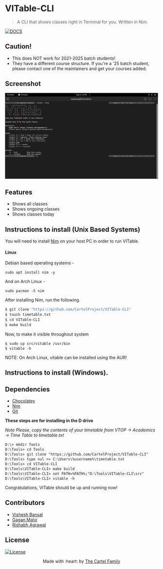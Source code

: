 # VITable-CLI

> A CLI that shows classes right in Terminal for you. Written in Nim.

[![DOCS](https://img.shields.io/badge/Documentation-see%20docs-green?style=flat-square&logo=appveyor)](https://vit-timetableapi.herokuapp.com/docs)

## Caution!

- This does NOT work for 2021-2025 batch students!
- They have a different course structure. If you're a '25 batch student, please contact one of the maintainers and get your courses added.

## Screenshot

![VITable](/assets/vitable.png)

## Features

- Shows all classes
- Shows ongoing classes
- Shows classes today

## Instructions to install (Unix Based Systems)

You will need to install [Nim](https://nim-lang.org) on your host PC in order to run VITable.

#### Linux

Debian based operating systems -

```
sudo apt install nim -y
```

And on Arch Linux -

```
sudo pacman -S nim
```

After installing Nim, run the following.

```sh
$ git clone "https://github.com/CartelProject/VITable-CLI"
$ touch timetable.txt
$ cd VITable-CLI
$ make build
```

Now, to make it visible throughout system

```
$ sudo cp src/vitable /usr/bin
$ vitable -h
```

NOTE: On Arch Linux, vitable can be installed using the AUR!

## Instructions to install (Windows).

## Dependencies

- [Chocolatey](https://chocolatey.org/install)
- [Nim](https://nim-lang.org)
- [Git](https://git-scm.com/download/win)

**These steps are for installing in the D drive**

_Note Please, copy the contents of your timetable from VTOP -> Academics -> Time Table to timetable.txt_

```psh
D:\> mkdir Tools
D:\Tools> cd Tools
D:\Tools> git clone "https://github.com/CartelProject/VITable-CLI"
D:\Tools> type nul >> C:\Users\%username%\timetable.txt
D:\Tools> cd VITable-CLI
D:\Tools\VITable-CLI> make build
D:\Tools\VITable-CLI> set PATH=%PATH%;"D:\Tools\VITable-CLI\src"
D:\Tools\VITable-CLI> vitable -h
```

Congratulations, VITable should be up and running now!

## Contributors

- <a href="https://github.com/VisheshBansal">Vishesh Bansal</a>
- <a href="https://github.com/gaganmalvi">Gagan Malvi</a>
- <a href="https://github.com/saintwithataint">Rishabh Agrawal</a>

## License

[![License](http://img.shields.io/:license-mit-blue.svg?style=flat-square)](http://badges.mit-license.org)

<p align="center">
	Made with :heart: by <a href="https://github.com/CartelProject" target="_blank">The Cartel Family</a>
</p>
